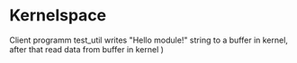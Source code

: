 Kernelspace
===========

Client programm test_util writes "Hello module!" string to a buffer in kernel, after that read data from buffer in kernel )  
